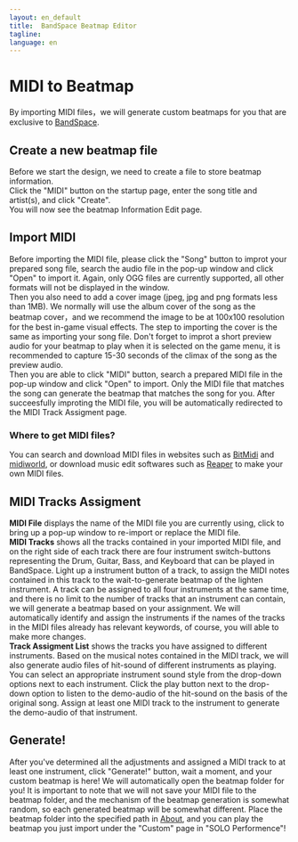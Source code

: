 ```yaml
---
layout: en_default
title:  BandSpace Beatmap Editor
tagline: 
language: en
---
```


# MIDI to Beatmap
By importing MIDI files，we will generate custom beatmaps for you that are exclusive to [BandSpace](https://store.steampowered.com/app/2182070).  
 
## **Create a new beatmap file**
Before we start the design, we need to create a file to store beatmap information.  
Click the "MIDI" button on the startup page, enter the song title and artist(s), and click "Create".  
You will now see the beatmap Information Edit page.

 
## **Import MIDI**
Before importing the MIDI file, please click the "Song" button to improt your prepared song file, search the audio file in the pop-up window and click "Open" to import it. Again, only OGG files are currently supported, all other formats will not be displayed in the window.  
Then you also need to add a cover image (jpeg, jpg and png formats less than 1MB). We normally will use the album cover of the song as the beatmap cover，and we recommend the image to be at 100x100 resolution for the best in-game visual effects. The step to importing the cover is the same as importing your song file. Don't forget to improt a short preview audio for your beatmap to play when it is selected on the game menu, it is recommended to capture 15-30 seconds of the climax of the song as the preview audio.  
Then you are able to click "MIDI" button, search a prepared MIDI file in the pop-up window and click "Open" to import. Only the MIDI file that matches the song can generate the beatmap that matches the song for you. After succeesfully improting the MIDI file, you will be automatically redirected to the MIDI Track Assigment page.  
### **Where to get MIDI files?**
 You can search and download MIDI files in websites such as [BitMidi](https://bitmidi.com/) and [midiworld](https://www.midiworld.com/), or download music edit softwares such as [Reaper](https://www.reaper.fm/) to make your own MIDI files.  

## **MIDI Tracks Assigment**  
**MIDI File** displays the name of the MIDI file you are currently using, click to bring up a pop-up window to re-import or replace the MIDI file.  
**MIDI Tracks** shows all the tracks contained in your imported MIDI file, and on the right side of each track there are four instrument switch-buttons representing the Drum, Guitar, Bass, and Keyboard that can be played in BandSpace. Light up a instrument button of a track, to assign the MIDI notes contained in this track to the wait-to-generate beatmap of the lighten instrument. A track can be assigned to all four instruments at the same time, and there is no limit to the number of tracks that an instrument can contain, we will generate a beatmap based on your assignment. We will automatically identify and assign the instruments if the names of the tracks in the MIDI files already has relevant keywords, of course, you will able to make more changes.  
**Track Assigment List** shows the tracks you have assigned to different instruments. Based on the musical notes contained in the MIDI track, we will also generate audio files of hit-sound of different instruments as playing. You can select an appropriate instrument sound style from the drop-down options next to each instrument. Click the play button next to the drop-down option to listen to the demo-audio of the hit-sound on the basis of the original song. Assign at least one MIDI track to the instrument to generate the demo-audio of that instrument.

## **Generate!**
After you've determined all the adjustments and assigned a MIDI track to at least one instrument, click "Generate!" button, wait a moment, and your custom beatmap is here! We will automatically open the beatmap folder for you! 
It is important to note that we will not save your MIDI file to the beatmap folder, and the mechanism of the beatmap generation is somewhat random, so each generated beatmap will be somewhat different. 
Place the beatmap folder into the specified path in [About](index), and you can play the beatmap you just import under the "Custom" page in "SOLO Performence"!
